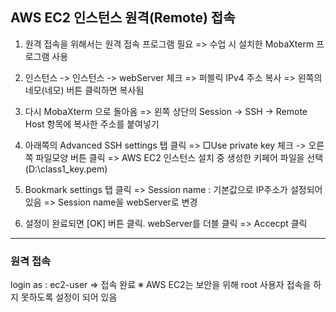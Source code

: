 ## AWS EC2 인스턴스 원격(Remote) 접속
1. 원격 접속을 위해서는 원격 접속 프로그램 필요
=> 수업 시 설치한 MobaXterm 프로그램 사용

2. 인스턴스 -> 인스턴스 -> webServer 체크
=> 퍼블릭 IPv4 주소 복사
=> 왼쪽의 네모(네모) 버튼 클릭하면 복사됨

3. 다시 MobaXterm 으로 돌아옴
=> 왼쪽 상단의 Session -> SSH -> Remote Host 항목에 복사한 주소를 붙여넣기

4. 아래쪽의 Advanced SSH settings 탭 클릭
=> □Use private key 체크 -> 오른쪽 파일모양 버튼 클릭
=> AWS EC2 인스턴스 설치 중 생성한 키페어 파일을 선택
     (D:\class1_key.pem)

5. Bookmark settings 탭 클릭
=> Session name : 기본값으로 IP주소가 설정되어 있음
=> Session name을 webServer로 변경

6. 설정이 완료되면 [OK] 버튼 클릭. webServer를 더블 클릭
=> Accecpt 클릭
---
### 원격 접속
login as : ec2-user
=> 접속 완료
※ AWS EC2는 보안을 위해 root 사용자 접속을 하지 못하도록 설정이 되어 있음

